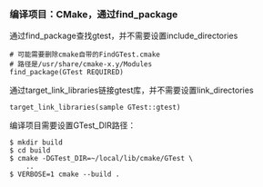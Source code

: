 ### 编译项目：CMake，通过find_package

通过find_package查找gtest，并不需要设置include_directories

```
# 可能需要删除cmake自带的FindGTest.cmake
# 路径是/usr/share/cmake-x.y/Modules
find_package(GTest REQUIRED)
```

通过target_link_libraries链接gtest库，并不需要设置link_directories

```
target_link_libraries(sample GTest::gtest)
```

编译项目需要设置GTest_DIR路径：

```
$ mkdir build
$ cd build
$ cmake -DGTest_DIR=~/local/lib/cmake/GTest \
    ..
$ VERBOSE=1 cmake --build . 
```


